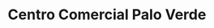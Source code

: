 ---
title: "Centro Comercial Palo Verde"
url: /parroquia-san-juan-bautista/centro-comercial-palo-verde/
shop: centro comercial
---